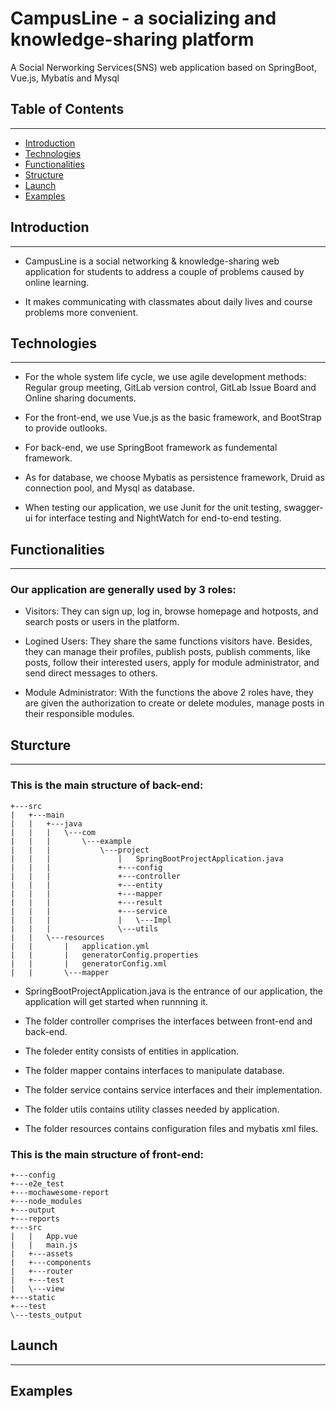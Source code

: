 # CampusLine - a socializing and knowledge-sharing platform
A Social Nerworking Services(SNS) web application based on SpringBoot, Vue.js, Mybatis and Mysql


## Table of Contents
---
* [Introduction](introduction)
* [Technologies](technologies)
* [Functionalities](functionalities)
* [Structure](structure)
* [Launch](launch)
* [Examples](examples)

## Introduction
---
* CampusLine is a social networking & knowledge-sharing web application for students to address a couple of problems caused by online learning.

* It makes communicating with classmates about daily lives and course problems more convenient.

## Technologies
---
* For the whole system life cycle, we use agile development methods: Regular group meeting, GitLab version control, GitLab Issue Board and  Online sharing documents.

* For the front-end, we use Vue.js as the basic framework, and BootStrap to provide outlooks.

* For back-end, we use SpringBoot framework as fundemental framework.

* As for database, we choose Mybatis as persistence framework, Druid as connection pool, and Mysql as database.

* When testing our application, we use Junit for the unit testing, swagger-ui for interface testing and NightWatch for end-to-end testing.


## Functionalities
---
### Our application are generally used by 3 roles:
* Visitors: They can sign up, log in, browse homepage and hotposts, and search posts or users in the platform.

* Logined Users: They share the same functions visitors have. Besides, they can manage their profiles, publish posts, publish comments, like posts, follow their interested users, apply for module administrator, and send direct messages to others.

* Module Administrator: With the functions the above 2 roles have, they are given the authorization to create or delete modules, manage posts in their responsible modules.

## Sturcture
---
### This is  the main structure of back-end:
```
+---src
|   +---main
|   |   +---java
|   |   |   \---com
|   |   |       \---example
|   |   |           \---project
|   |   |               |   SpringBootProjectApplication.java
|   |   |               +---config
|   |   |               +---controller  
|   |   |               +---entity
|   |   |               +---mapper
|   |   |               +---result
|   |   |               +---service  
|   |   |               |   \---Impl 
|   |   |               \---utils
|   |   \---resources
|   |       |   application.yml
|   |       |   generatorConfig.properties
|   |       |   generatorConfig.xml
|   |       \---mapper
``` 
* SpringBootProjectApplication.java is the entrance of our application, the application will get started when runnning it.

* The folder controller comprises the interfaces between front-end and back-end.

* The foleder entity consists of entities in application.

* The folder mapper contains interfaces to manipulate database.

* The folder service contains service interfaces and their implementation.

* The folder utils contains utility classes needed by application.

* The folder resources contains configuration files and mybatis xml files.

### This is the main structure of front-end:
```
+---config
+---e2e_test       
+---mochawesome-report
+---node_modules
+---output    
+---reports       
+---src
|   |   App.vue
|   |   main.js
|   +---assets
|   +---components
|   +---router
|   +---test        
|   \---view
+---static                           
+---test      
\---tests_output
```


## Launch
---

## Examples